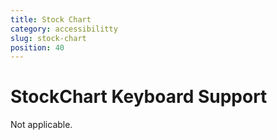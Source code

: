 ```yaml
---
title: Stock Chart
category: accessibilitty
slug: stock-chart
position: 40
---
```

# StockChart Keyboard Support

Not applicable.
